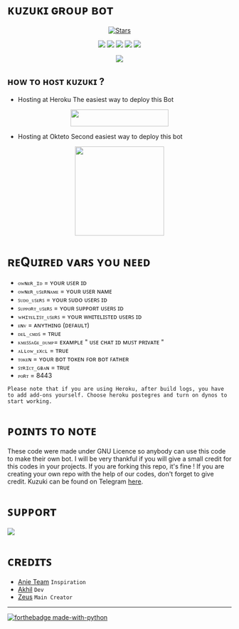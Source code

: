 # ᴋᴜᴢᴜᴋɪ ɢʀᴏᴜᴘ ʙᴏᴛ
<p align="center">
    <a href="https://github.com/KUZUKIbots/KUZUKI/stargazers"><img src="https://img.shields.io/github/stars/kuzukibots/kuzuki?label=Stars&style=flat-square&logo=github&color=F10070" alt="Stars" /></a>
</p>
<p align="center">
    <a href="https://github.com/kuzukibots/kuzuki"> <img src="https://img.shields.io/github/repo-size/KUZUKibots/kuzuki?color=orange&logo=github&logoColor=green&style=for-the-badge" /></a>
    <a href="https://github.com/kuzukibots/kuzuki/commits/prince"> <img src="https://img.shields.io/github/last-commit/kuzukibots/kuzuki?color=blue&logo=github&logoColor=green&style=for-the-badge" /></a>
    <a href="https://github.com/kuzukibots/kuzuki/issues"> <img src="https://img.shields.io/github/issues/kuzukibots/kuzuki?color=blueviolet&logo=github&logoColor=green&style=for-the-badge" /></a>
    <a href="https://github.com/kuzukibots/kuzuki/network/members"> <img src="https://img.shields.io/github/forks/kuzukibots/kuzuki?color=red&logo=github&logoColor=green&style=for-the-badge" /></a>  
    <a href="https://pypi.org/project/Telethon/"> <img src="https://img.shields.io/pypi/v/telethon?color=yellow&label=telethon&logo=python&logoColor=green&style=for-the-badge" /></a>
</p>

<p align="center">
  <img src="https://te.legra.ph/file/0324b9d528d6b1393782f.jpg">
</p>

## ʜᴏᴡ ᴛᴏ ʜᴏꜱᴛ ᴋᴜᴢᴜᴋɪ ?

- Hosting at Heroku
The easiest way to deploy this Bot
<p align="center"><a href="https://heroku.com/deploy?template=https://github.com/KuzukiBots/Kuzuki"> <img src="https://img.shields.io/badge/Deploy%20To%20Heroku-black?style=for-the-badge&logo=heroku" width="220" height="38.45"/></a></p>

- Hosting at Okteto
Second easiest way to deploy this bot
<p align="center">
<a href="https://cloud.okteto.com/deploy?repository=https://github.com/Kuzukibots/KUZUKI"><img src="https://img.shields.io/badge/Deploy%20To%20Okteto-informational?style=for-the-badge&logo=Okteto" width="200""/></p></a>

# ʀᴇQᴜɪʀᴇᴅ ᴠᴀʀꜱ ʏᴏᴜ ɴᴇᴇᴅ

- `ᴏᴡɴᴇʀ_ɪᴅ` = ʏᴏᴜʀ ᴜꜱᴇʀ ɪᴅ 
- `ᴏᴡɴᴇʀ_ᴜꜱᴇʀɴᴀᴍᴇ` = ʏᴏᴜʀ ᴜꜱᴇʀ ɴᴀᴍᴇ  
- `ꜱᴜᴅᴏ_ᴜꜱᴇʀꜱ` = ʏᴏᴜʀ ꜱᴜᴅᴏ ᴜꜱᴇʀꜱ ɪᴅ 
- `ꜱᴜᴘᴘᴏʀᴛ_ᴜꜱᴇʀꜱ` = ʏᴏᴜʀ ꜱᴜᴘᴘᴏʀᴛ ᴜꜱᴇʀꜱ ɪᴅ 
- `ᴡʜɪᴛᴇʟɪꜱᴛ_ᴜꜱᴇʀꜱ` = ʏᴏᴜʀ ᴡʜɪᴛᴇʟɪꜱᴛᴇᴅ ᴜꜱᴇʀꜱ ɪᴅ 
- `ᴇɴᴠ` = ᴀɴʏᴛʜɪɴɢ (ᴅᴇꜰᴀᴜʟᴛ)
- `ᴅᴇʟ_ᴄᴍᴅꜱ` = ᴛʀᴜᴇ 
- `ᴋᴍᴇꜱꜱᴀɢᴇ_ᴅᴜᴍᴘ`= ᴇxᴀᴍᴘʟᴇ " ᴜꜱᴇ ᴄʜᴀᴛ ɪᴅ ᴍᴜꜱᴛ ᴘʀɪᴠᴀᴛᴇ " 
- `ᴀʟʟᴏᴡ_ᴇxᴄʟ` = ᴛʀᴜᴇ 
- `ᴛᴏᴋᴇɴ` = ʏᴏᴜʀ ʙᴏᴛ ᴛᴏᴋᴇɴ ꜰᴏʀ ʙᴏᴛ ꜰᴀᴛʜᴇʀ 
- `ꜱᴛʀɪᴄᴛ_ɢʙᴀɴ` = ᴛʀᴜᴇ 
- `ᴘᴏʀᴛ` = 8443

``
Please note that if you are using Heroku, after build logs, you have to add add-ons yourself.
Choose heroku postegres and turn on dynos to start working.
``
# ᴘᴏɪɴᴛꜱ ᴛᴏ ɴᴏᴛᴇ

These code were made under GNU Licence so anybody can use this code to make their own bot.
I will be very thankful if you will give a small credit for this codes in your projects. If you are 
forking this repo, it's fine !
If you are creating your own repo with the help of our codes, don't forget to give credit. 
Kuzuki can be found on Telegram [here](https://t.me/Kuzuki_Robot).

# ꜱᴜᴘᴘᴏʀᴛ

<a href="https://t.me/KUZUKI_SUPPORT"> <img src="https://img.shields.io/badge/Update-Channel-red?style=for-the-badge&logo=telegram" /></a> </p>

# ᴄʀᴇᴅɪᴛꜱ

- [Anie Team](https://github.com/AnieTeam/Anie-Robot) ``Inspiration``
- [Akhil](https://github.com/AKH1LS) ``Dev``
- [Zeus](https://github.com/zeusop5) ``Main Creator``

_______

[![forthebadge made-with-python](http://ForTheBadge.com/images/badges/made-with-python.svg)](https://www.python.org/)
